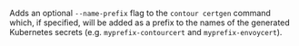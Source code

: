 Adds an optional `--name-prefix` flag to the `contour certgen` command which, if specified, will be added as a prefix to the names of the generated Kubernetes secrets (e.g. `myprefix-contourcert` and `myprefix-envoycert`).
